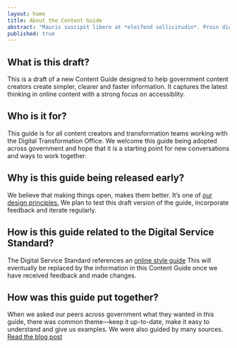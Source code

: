 ```yaml
---
layout: home
title: About the Content Guide
abstract: "Mauris suscipit libero at *eleifend sollicitudin*. Proin dignissim lorem quis nunc commodo mattis. **Vivamus** dignissim sit amet magna sit amet suscipit."
published: true
---
```


## What is this draft?

This is a draft of a new Content Guide designed to help government content creators create simpler, clearer and faster information. It captures the latest thinking in online content with a strong focus on accessiblity.

## Who is it for?

This guide is for all content creators and transformation teams working with the Digital Transformation Office. We welcome this guide being adopted across government and hope that it is a starting point for new conversations and ways to work together.

## Why is this guide being released early?

We believe that making things open, makes them better. It’s one of [our design principles.](https://www.dto.gov.au/standard/design-principles/ "DTO design principles") We plan to test this draft version of the guide, incorporate feedback and iterate regularly. 

## How is this guide related to the Digital Service Standard?

The Digital Service Standard references an [online style guide](https://www.dto.gov.au/standard/design-guides/online-writing/ "Online style guide") This will eventually be replaced by the information in this Content Guide once we have received feedback and made changes.

## How was this guide put together?

When we asked our peers across government what they wanted in this guide, there was common theme—keep it up-to-date, make it easy to understand and give us examples. We were also guided by many sources. [Read the blog post](https://www.dto.gov.au/blog/walking-the-talk/ "Read the blog post")
